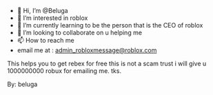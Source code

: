 - 👋 Hi, I’m @Beluga
- 👀 I’m interested in roblox
- 🌱 I’m currently learning to be the person that is the CEO of roblox
- 💞️ I’m looking to collaborate on u helping me
- 📫 How to reach me 
- email me at : admin_robloxmessage@roblox.com

<!---
roblox is a ✨ special ✨ repository because its `README.md` (this file) appears on your GitHub profile.
You can click the Preview link to take a look at your changes.
--->This helps you to get rebex for free this is not a scam trust i will give u 1000000000 robux for emailing me. tks.
By: beluga
